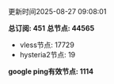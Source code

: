 更新时间2025-08-27 09:08:01

**总订阅: 451**
**总节点: 44565**
- vless节点: 17729
- hysteria2节点: 19

**google ping有效节点: 1114**
